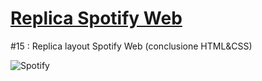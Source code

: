 # [Replica Spotify Web](https://spotifyweb.netlify.app/)
#15 : Replica layout Spotify Web (conclusione HTML&CSS)

![Spotify](https://user-images.githubusercontent.com/62016242/88787919-e7a5f700-d194-11ea-833e-d485c96b96d0.gif)
